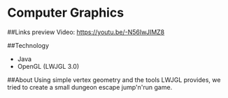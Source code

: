 # Computer Graphics

##Links
preview Video: https://youtu.be/-N56IwJIMZ8

##Technology
* Java
* OpenGL (LWJGL 3.0)

##About
Using simple vertex geometry and the tools LWJGL provides, we tried to create a small dungeon escape jump'n'run game.